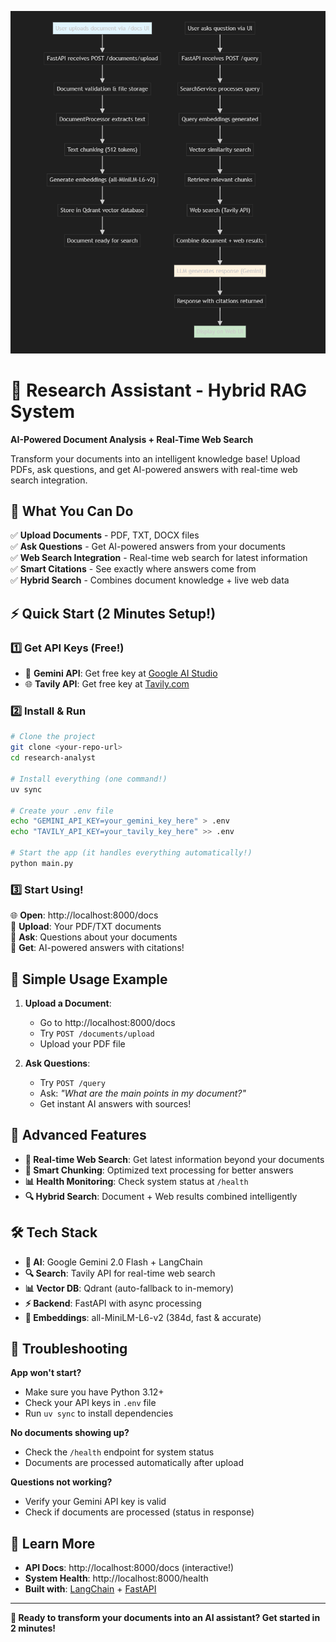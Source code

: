 ![Research Assistant Banner](./image.png)

# 🚀 Research Assistant - Hybrid RAG System

**AI-Powered Document Analysis + Real-Time Web Search**

Transform your documents into an intelligent knowledge base! Upload PDFs, ask questions, and get AI-powered answers with real-time web search integration.

## 🎯 What You Can Do

✅ **Upload Documents** - PDF, TXT, DOCX files  
✅ **Ask Questions** - Get AI-powered answers from your documents  
✅ **Web Search Integration** - Real-time web search for latest information  
✅ **Smart Citations** - See exactly where answers come from  
✅ **Hybrid Search** - Combines document knowledge + live web data  

## ⚡ Quick Start (2 Minutes Setup!)

### 1️⃣ **Get API Keys** (Free!)
- 🔑 **Gemini API**: Get free key at [Google AI Studio](https://makersuite.google.com/app/apikey)
- 🌐 **Tavily API**: Get free key at [Tavily.com](https://tavily.com/)

### 2️⃣ **Install & Run**
```bash
# Clone the project
git clone <your-repo-url>
cd research-analyst

# Install everything (one command!)
uv sync

# Create your .env file
echo "GEMINI_API_KEY=your_gemini_key_here" > .env
echo "TAVILY_API_KEY=your_tavily_key_here" >> .env

# Start the app (it handles everything automatically!)
python main.py
```

### 3️⃣ **Start Using!**
🌐 **Open**: http://localhost:8000/docs  
📁 **Upload**: Your PDF/TXT documents  
💬 **Ask**: Questions about your documents  
🚀 **Get**: AI-powered answers with citations!  

## 🎯 Simple Usage Example

1. **Upload a Document**: 
   - Go to http://localhost:8000/docs
   - Try `POST /documents/upload`
   - Upload your PDF file

2. **Ask Questions**:
   - Try `POST /query` 
   - Ask: *"What are the main points in my document?"*
   - Get instant AI answers with sources!

## 💪 Advanced Features

- **🔄 Real-time Web Search**: Get latest information beyond your documents
- **🧠 Smart Chunking**: Optimized text processing for better answers
- **📊 Health Monitoring**: Check system status at `/health`
- **🔍 Hybrid Search**: Document + Web results combined intelligently

## 🛠️ Tech Stack

- **🤖 AI**: Google Gemini 2.0 Flash + LangChain
- **🔍 Search**: Tavily API for real-time web search  
- **📊 Vector DB**: Qdrant (auto-fallback to in-memory)
- **⚡ Backend**: FastAPI with async processing
- **📝 Embeddings**: all-MiniLM-L6-v2 (384d, fast & accurate)

## 🔧 Troubleshooting

**App won't start?**
- Make sure you have Python 3.12+
- Check your API keys in `.env` file
- Run `uv sync` to install dependencies

**No documents showing up?**
- Check the `/health` endpoint for system status
- Documents are processed automatically after upload

**Questions not working?**
- Verify your Gemini API key is valid
- Check if documents are processed (status in response)

## 📖 Learn More

- **API Docs**: http://localhost:8000/docs (interactive!)
- **System Health**: http://localhost:8000/health
- **Built with**: [LangChain](https://langchain.com) + [FastAPI](https://fastapi.tiangolo.com)

---

**🎉 Ready to transform your documents into an AI assistant? Get started in 2 minutes!**

